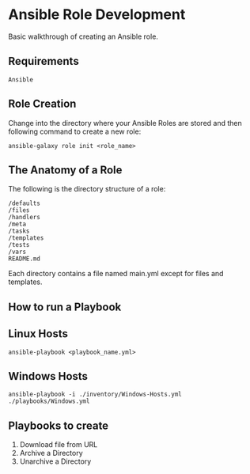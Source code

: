 Ansible Role Development
=========

Basic walkthrough of creating an Ansible role.

Requirements
------------

```Ansible```

Role Creation
--------------

Change into the directory where your Ansible Roles are stored and then following command to create a new role:

```ansible-galaxy role init <role_name>```

The Anatomy of a Role
------------

The following is the directory structure of a role:

    /defaults
    /files
    /handlers
    /meta
    /tasks
    /templates
    /tests
    /vars
    README.md

Each directory contains a file named main.yml except for files and templates.

How to run a Playbook
---------------------

## Linux Hosts
```ansible-playbook <playbook_name.yml>```

## Windows Hosts
```ansible-playbook -i ./inventory/Windows-Hosts.yml ./playbooks/Windows.yml```

Playbooks to create
---------------------

1. Download file from URL
2. Archive a Directory
3. Unarchive a Directory
